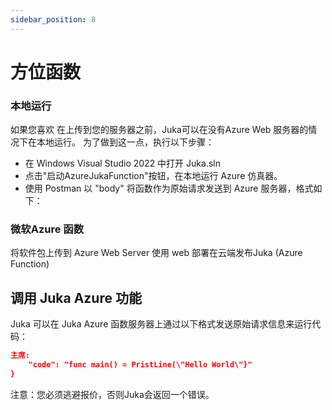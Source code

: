 ```yaml
---
sidebar_position: 8
---
```


# 方位函数

### 本地运行
如果您喜欢 在上传到您的服务器之前，Juka可以在没有Azure Web 服务器的情况下在本地运行。 为了做到这一点，执行以下步骤：
- 在 Windows Visual Studio 2022 中打开 Juka.sln
- 点击"启动AzureJukaFunction"按钮，在本地运行 Azure 仿真器。
- 使用 Postman 以 "body" 将函数作为原始请求发送到 Azure 服务器，格式如下：


### 微软Azure 函数
将软件包上传到 Azure Web Server 使用 web 部署在云端发布Juka (Azure Function)

## 调用 Juka Azure 功能

Juka 可以在 Juka Azure 函数服务器上通过以下格式发送原始请求信息来运行代码：

```json
主席:
    "code": "func main() = PristLine(\"Hello World\"}"
}
```

注意：您必须逃避报价，否则Juka会返回一个错误。